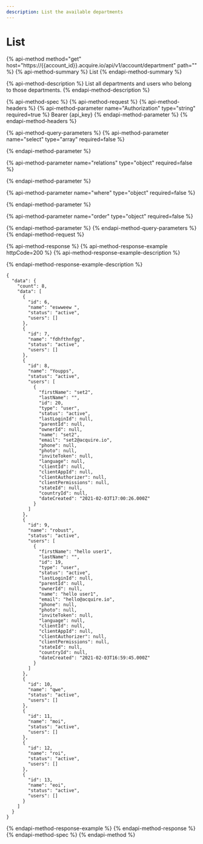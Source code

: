 ```yaml
---
description: List the available departments
---
```


# List

{% api-method method="get" host="https://{{account\_id}}.acquire.io/api/v1/account/department" path="" %}
{% api-method-summary %}
List
{% endapi-method-summary %}

{% api-method-description %}
List all departments and users who belong to those departments.
{% endapi-method-description %}

{% api-method-spec %}
{% api-method-request %}
{% api-method-headers %}
{% api-method-parameter name="Authorization" type="string" required=true %}
Bearer {api\_key}
{% endapi-method-parameter %}
{% endapi-method-headers %}

{% api-method-query-parameters %}
{% api-method-parameter name="select" type="array" required=false %}

{% endapi-method-parameter %}

{% api-method-parameter name="relations" type="object" required=false %}

{% endapi-method-parameter %}

{% api-method-parameter name="where" type="object" required=false %}

{% endapi-method-parameter %}

{% api-method-parameter name="order" type="object" required=false %}

{% endapi-method-parameter %}
{% endapi-method-query-parameters %}
{% endapi-method-request %}

{% api-method-response %}
{% api-method-response-example httpCode=200 %}
{% api-method-response-example-description %}

{% endapi-method-response-example-description %}

```
{
  "data": {
    "count": 8,
    "data": [
      {
        "id": 6,
        "name": "eswweew ",
        "status": "active",
        "users": []
      },
      {
        "id": 7,
        "name": "fdhfthnfgg",
        "status": "active",
        "users": []
      },
      {
        "id": 8,
        "name": "Youpps",
        "status": "active",
        "users": [
          {
            "firstName": "set2",
            "lastName": "",
            "id": 20,
            "type": "user",
            "status": "active",
            "lastLoginId": null,
            "parentId": null,
            "ownerId": null,
            "name": "set2",
            "email": "set2@acquire.io",
            "phone": null,
            "photo": null,
            "inviteToken": null,
            "language": null,
            "clientId": null,
            "clientAppId": null,
            "clientAuthorizer": null,
            "clientPermissions": null,
            "stateId": null,
            "countryId": null,
            "dateCreated": "2021-02-03T17:00:26.000Z"
          }
        ]
      },
      {
        "id": 9,
        "name": "robust",
        "status": "active",
        "users": [
          {
            "firstName": "hello user1",
            "lastName": "",
            "id": 19,
            "type": "user",
            "status": "active",
            "lastLoginId": null,
            "parentId": null,
            "ownerId": null,
            "name": "hello user1",
            "email": "hello@acquire.io",
            "phone": null,
            "photo": null,
            "inviteToken": null,
            "language": null,
            "clientId": null,
            "clientAppId": null,
            "clientAuthorizer": null,
            "clientPermissions": null,
            "stateId": null,
            "countryId": null,
            "dateCreated": "2021-02-03T16:59:45.000Z"
          }
        ]
      },
      {
        "id": 10,
        "name": "qwe",
        "status": "active",
        "users": []
      },
      {
        "id": 11,
        "name": "moi",
        "status": "active",
        "users": []
      },
      {
        "id": 12,
        "name": "roi",
        "status": "active",
        "users": []
      },
      {
        "id": 13,
        "name": "eoi",
        "status": "active",
        "users": []
      }
    ]
  }
}
```
{% endapi-method-response-example %}
{% endapi-method-response %}
{% endapi-method-spec %}
{% endapi-method %}

